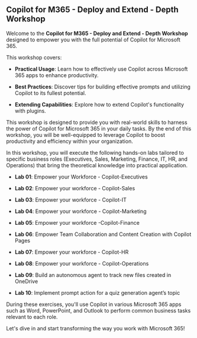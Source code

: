 ## Copilot for M365 - Deploy and Extend - Depth Workshop

Welcome to the **Copilot for M365 - Deploy and Extend - Depth Workshop**
designed to empower you with the full potential of Copilot for Microsoft 365. 

This workshop covers:

- **Practical Usage**: Learn how to effectively use Copilot across
  Microsoft 365 apps to enhance productivity.

- **Best Practices**: Discover tips for building effective prompts and
  utilizing Copilot to its fullest potential.

- **Extending Capabilities**: Explore how to extend Copilot's
  functionality with plugins.

This workshop is designed to provide you with real-world skills to
harness the power of Copilot for Microsoft 365 in your daily tasks. By
the end of this workshop, you will be well-equipped to leverage Copilot to
boost productivity and efficiency within your organization.

In this workshop, you will execute the following hands-on labs tailored
to specific business roles (Executives, Sales, Marketing, Finance, IT,
HR, and Operations) that bring the theoretical knowledge into practical
application.

- **Lab 01**: Empower your Workforce - Copilot-Executives

- **Lab 02**: Empower your workforce - Copilot-Sales

- **Lab 03**: Empower your workforce - Copilot-IT

- **Lab 04**: Empower your workforce - Copilot-Marketing

- **Lab 05**: Empower your workforce -Copilot-Finance

- **Lab 06**: Empower Team Collaboration and Content Creation with Copilot Pages

- **Lab 07**: Empower your workforce - Copilot-HR

- **Lab 08**: Empower your workforce - Copilot-Operations

- **Lab 09**: Build an autonomous agent to track new files created in OneDrive

-  **Lab 10**: Implement prompt action for a quiz generation agent’s topic

During these exercises, you'll use Copilot in various Microsoft 365 apps
such as Word, PowerPoint, and Outlook to perform common business tasks
relevant to each role.

Let's dive in and start transforming the way you work with Microsoft
365!
